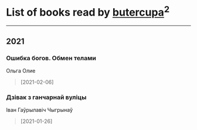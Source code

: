 # List of books read by [butercupa](http://vk.com/id193697993)<sup>2</sup>
---

## 2021

### Ошибка богов. Обмен телами
Ольга Олие
> [2021-02-06] 


### Дзівак з ганчарнай вуліцы
Іван Гаўрылавіч Чыгрынаў
> [2021-01-26] 



